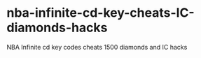 # nba-infinite-cd-key-cheats-IC-diamonds-hacks
NBA Infinite cd key codes cheats 1500 diamonds and IC hacks
